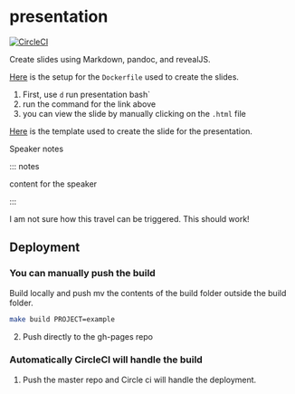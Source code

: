 # presentation

[![CircleCI](https://dl.circleci.com/status-badge/img/gh/kirubeltadesse/presentation/tree/master.svg?style=svg)](https://dl.circleci.com/status-badge/redirect/gh/kirubeltadesse/presentation/tree/master)

Create slides using Markdown, pandoc, and revealJS.

[Here](https://github.com/jgm/pandoc/wiki/Using-pandoc-to-produce-reveal.js-slides) is the setup for the `Dockerfile` used to create the slides.

1. First, use `d` run presentation bash`
2. run the command for the link above
3. you can view the slide by manually clicking on the `.html` file

[Here](https://gist.github.com/jonashackt/85f9df62986db4e70396e3c494e26b76) is the template used to create the slide for the presentation.

Speaker notes

::: notes

content for the speaker

:::

I am not sure how this travel can be triggered. This should work!

## Deployment

### You can manually push the build

Build locally and push mv the contents of the build folder outside the build folder.

```bash
make build PROJECT=example
```

2. Push directly to the gh-pages repo

### Automatically CircleCI will handle the build

1. Push the master repo and Circle ci will handle the deployment.
